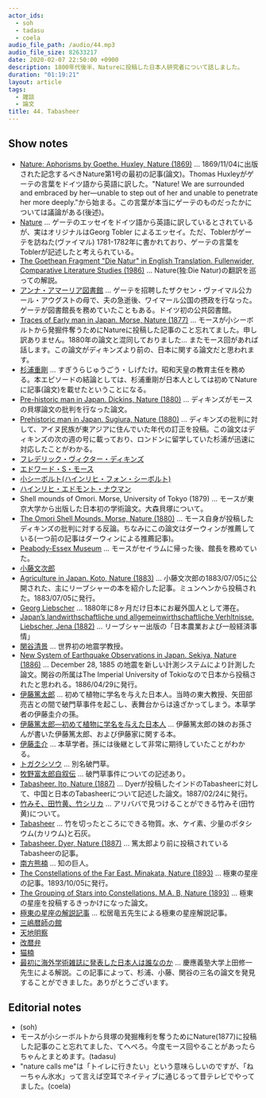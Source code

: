 ```yaml
---
actor_ids:
  - soh
  - tadasu
  - coela
audio_file_path: /audio/44.mp3
audio_file_size: 82633217
date: 2020-02-07 22:50:00 +0900
description: 1800年代後半、Natureに投稿した日本人研究者について話しました。
duration: "01:19:21"
layout: article
tags: 
  - 雑談
  - 論文
title: 44. Tabasheer
---
```


## Show notes
- [Nature: Aphorisms by Goethe. Huxley, Nature (1869)](https://www.nature.com/articles/001009a0) ... 1869/11/04に出版された記念するべきNature第1号の最初の記事(論文)。Thomas Huxleyがゲーテの言葉をドイツ語から英語に訳した。"Nature! We are surrounded and embraced by her—unable to step out of her and unable to penetrate her more deeply."から始まる。この言葉が本当にゲーテのものだったかについては議論がある(後述)。
- [Nature](https://en.wikipedia.org/wiki/Nature_(Tobler_essay)) ... ゲーテのエッセイをドイツ語から英語に訳しているとされているが、実はオリジナルはGeorg Tobler によるエッセイ。ただ、Toblerがゲーテを訪ねた(ヴァイマル) 1781-1782年に書かれており、ゲーテの言葉をToblerが記述したと考えられている。
- [The Goethean Fragment "Die Natur" in English Translation. Fullenwider, Comparative Literature Studies (1986)](https://www.jstor.org/stable/40246622?seq=1) ... Nature(独:Die Natur)の翻訳を巡っての解説。
- [アンナ・アマーリア図書館](https://worldheritagesite.xyz/contents/anna-amalia/) ... ゲーテを招聘したザクセン・ヴァイマル公カール・アウグストの母で、夫の急逝後、ワイマール公国の摂政を行なった。ゲーテが図書館長を務めていたこともある。ドイツ初の公共図書館。
- [Traces of Early man in Japan. Morse, Nature (1877)](https://www.nature.com/articles/017089a0) ... モースが小シーボルトから発掘件奪うためにNatureに投稿した記事のこと忘れてました。申し訳ありません。1880年の論文と混同しておりました... またモース回があれば話します。この論文がディキンズより前の、日本に関する論文だと思われます。
- [杉浦重剛](https://ja.wikipedia.org/wiki/%E6%9D%89%E6%B5%A6%E9%87%8D%E5%89%9B) ... すぎうらじゅうごう・しげたけ。昭和天皇の教育主任を務める。本エピソードの結論としては、杉浦重剛が日本人としては初めてNatureに記事(論文)を載せたということになる。
- [Pre-historic man in Japan. Dickins, Nature (1880)](https://www.nature.com/articles/021350a0) ... ディキンズがモースの貝塚論文の批判を行なった論文。
- [Prehistoric man in Japan. Sugiura, Nature (1880)](https://www.nature.com/articles/021371a0) ... ディキンズの批判に対して、アイヌ民族が東アジアに住んでいた年代の訂正を投稿。この論文はディキンズの次の週の号に載っており、ロンドンに留学していた杉浦が迅速に対応したことがわかる。
- [フレデリック・ヴィクター・ディキンズ](https://ja.wikipedia.org/wiki/%E3%83%95%E3%83%AC%E3%83%87%E3%83%AA%E3%83%83%E3%82%AF%E3%83%BB%E3%83%B4%E3%82%A3%E3%82%AF%E3%82%BF%E3%83%BC%E3%83%BB%E3%83%87%E3%82%A3%E3%82%AD%E3%83%B3%E3%82%BA)
- [エドワード・S・モース](https://ja.wikipedia.org/wiki/%E3%82%A8%E3%83%89%E3%83%AF%E3%83%BC%E3%83%89%E3%83%BBS%E3%83%BB%E3%83%A2%E3%83%BC%E3%82%B9)
- [小シーボルト(ハインリヒ・フォン・シーボルト)](https://ja.wikipedia.org/wiki/%E3%83%8F%E3%82%A4%E3%83%B3%E3%83%AA%E3%83%92%E3%83%BB%E3%83%95%E3%82%A9%E3%83%B3%E3%83%BB%E3%82%B7%E3%83%BC%E3%83%9C%E3%83%AB%E3%83%88)
- [ハインリヒ・エドモント・ナウマン](https://ja.wikipedia.org/wiki/%E3%83%8F%E3%82%A4%E3%83%B3%E3%83%AA%E3%83%83%E3%83%92%E3%83%BB%E3%82%A8%E3%83%89%E3%83%A0%E3%83%B3%E3%83%88%E3%83%BB%E3%83%8A%E3%82%A6%E3%83%9E%E3%83%B3)
- Shell mounds of Omori. Morse, University of Tokyo (1879) ... モースが東京大学から出版した日本初の学術論文。大森貝塚について。
- [The Omori Shell Mounds. Morse, Nature (1880)](https://www.nature.com/articles/021561c0) ... モース自身が投稿したディキンズの批判に対する反論。ちなみにこの論文はダーウィンが推薦している(一つ前の記事はダーウィンによる推薦記事)。
- [Peabody-Essex Museum](https://www.pem.org/) ... モースがセイラムに帰った後、館長を務めていた。
- [小藤文次郎](https://ja.wikipedia.org/wiki/%E5%B0%8F%E8%97%A4%E6%96%87%E6%AC%A1%E9%83%8E)
- [Agriculture in Japan. Koto, Nature (1883)](https://www.nature.com/articles/028231a0) ... 小藤文次郎の1883/07/05に公開された、主にリーブシャーの本を紹介した記事。ミュンヘンから投稿された。1883/07/05に発行。
- [Georg Liebscher](https://de.wikipedia.org/wiki/Georg_Liebscher) ... 1880年に8ヶ月だけ日本にお雇外国人として滞在。
- [Japan’s landwirthschaftliche und allgemeinwirthschaftliche Verhltnisse. Liebscher, Jena (1882)](https://archive.org/details/japanslandwirths00lieb/page/n4/mode/2up) ... リーブシャー出版の「日本農業および一般経済事情」
- [関谷清景](https://ja.wikipedia.org/wiki/%E9%96%A2%E8%B0%B7%E6%B8%85%E6%99%AF) ... 世界初の地震学教授。
- [New System of Earthquake Observations in Japan. Sekiya, Nature (1886)](https://www.nature.com/articles/033603c0) ... December 28, 1885 の地震を新しい計測システムにより計測した論文。関谷の所属はThe Imperial University of Tokioなので日本から投稿されたと思われる。1886/04/29に発行。
- [伊藤篤太郎](https://ja.wikipedia.org/wiki/%E4%BC%8A%E8%97%A4%E7%AF%A4%E5%A4%AA%E9%83%8E) ... 初めて植物に学名を与えた日本人。当時の東大教授、矢田部亮吉との間で破門草事件を起こし、表舞台からは遠ざかってしまう。本草学者の伊藤圭介の孫。
- [伊藤篤太郎―初めて植物に学名を与えた日本人](https://www.amazon.co.jp/%E4%BC%8A%E8%97%A4%E7%AF%A4%E5%A4%AA%E9%83%8E%E2%80%95%E5%88%9D%E3%82%81%E3%81%A6%E6%A4%8D%E7%89%A9%E3%81%AB%E5%AD%A6%E5%90%8D%E3%82%92%E4%B8%8E%E3%81%88%E3%81%9F%E6%97%A5%E6%9C%AC%E4%BA%BA-%E5%B2%A9%E6%B4%A5-%E9%83%BD%E5%B8%8C%E9%9B%84/dp/4896949641) ... 伊藤篤太郎の妹のお孫さんが書いた伊藤篤太郎、および伊藤家に関する本。
- [伊藤圭介](https://ja.wikipedia.org/wiki/%E4%BC%8A%E8%97%A4%E5%9C%AD%E4%BB%8B_(%E7%90%86%E5%AD%A6%E5%8D%9A%E5%A3%AB)) ... 本草学者。孫には後継として非常に期待していたことがわかる。
- [トガクシソウ](https://ja.wikipedia.org/wiki/%E3%83%88%E3%82%AC%E3%82%AF%E3%82%B7%E3%82%BD%E3%82%A6) ... 別名破門草。
- [牧野富太郎自叙伝](https://www.aozora.gr.jp/cards/001266/files/55789_52788.html) ... 破門草事件についての記述あり。
- [Tabasheer. Ito, Nature (1887)](https://www-nature-com.ezp-prod1.hul.harvard.edu/articles/035396a0) ... Dyerが投稿したインドのTabasheerに対して、中国と日本のTabasheerについて記述した論文。1887/02/24に発行。
- [竹みそ、田竹黄、竹シリカ](https://chinese.alibaba.com/product-detail/Tian-Zhu-Huang-Chinese-Herb-Medicine-60500594275.html) ... アリババで見つけることができる竹みそ(田竹黄)について。
- [Tabasheer](https://www-nature-com.ezp-prod1.hul.harvard.edu/articles/035396a0) ... 竹を切ったところにできる物質。水、ケイ素、少量のポタシウム(カリウム)と石灰。
- [Tabasheer. Dyer, Nature (1887)](https://www.nature.com/articles/035396a0) ... 篤太郎より前に投稿されているTabasheerの記事。
- [南方熊楠](https://ja.wikipedia.org/wiki/%E5%8D%97%E6%96%B9%E7%86%8A%E6%A5%A0) ... 知の巨人。
- [The Constellations of the Far East. Minakata, Nature (1893)](https://www.nature.com/articles/048541b0) ... 極東の星座の記事。1893/10/05に発行。
- [The Grouping of Stars into Constellations. M.A. B, Nature (1893)](https://www.nature.com/articles/048370d0) ... 極東の星座を投稿するきっかけになった論文。
- [極東の星座の解説記事](http://www.aikis.or.jp/~kumagusu/books/jiten_matsui_ch3.html) ... 松居竜五先生による極東の星座解説記事。
- [三嶋暦師の館](https://www.city.mishima.shizuoka.jp/kanko_content006484.html)
- [天地明察](https://ja.wikipedia.org/wiki/%E5%A4%A9%E5%9C%B0%E6%98%8E%E5%AF%9F)
- [改暦弁](https://ja.wikipedia.org/wiki/%E6%94%B9%E6%9A%A6%E5%BC%81)
- [猫楠](https://www.amazon.co.jp/dp/B00U24A6D0/)
- [最初に海外学術雑誌に発表した日本人は誰なのか](http://user.keio.ac.jp/~ueda/papers/journal2011.pdf) ... 慶應義塾大学上田修一先生による解説。この記事によって、杉浦、小藤、関谷の三名の論文を発見することができました。ありがとうございます。

## Editorial notes
- (soh)
- モースが小シーボルトから貝塚の発掘権利を奪うためにNature(1877)に投稿した記事のこと忘れてました、てへぺろ。今度モース回やることがあったらちゃんとまとめます。(tadasu)
- "nature calls me"は「トイレに行きたい」という意味らしいのですが、「ねーちゃん氷水」って言えば空耳でネイティブに通じるって昔テレビでやってました。(coela)

